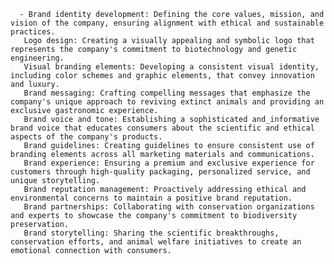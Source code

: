       - Brand identity development: Defining the core values, mission, and vision of the company, ensuring alignment with ethical and sustainable practices.
       Logo design: Creating a visually appealing and symbolic logo that represents the company's commitment to biotechnology and genetic engineering.
       Visual branding elements: Developing a consistent visual identity, including color schemes and graphic elements, that convey innovation and luxury.
       Brand messaging: Crafting compelling messages that emphasize the company's unique approach to reviving extinct animals and providing an exclusive gastronomic experience.
       Brand voice and tone: Establishing a sophisticated and_informative brand voice that educates consumers about the scientific and ethical aspects of the company's products.
       Brand guidelines: Creating guidelines to ensure consistent use of branding elements across all marketing materials and communications.
       Brand experience: Ensuring a premium and exclusive experience for customers through high-quality packaging, personalized service, and unique storytelling.
       Brand reputation management: Proactively addressing ethical and environmental concerns to maintain a positive brand reputation.
       Brand partnerships: Collaborating with conservation organizations and experts to showcase the company's commitment to biodiversity preservation.
       Brand storytelling: Sharing the scientific breakthroughs, conservation efforts, and animal welfare initiatives to create an emotional connection with consumers.



